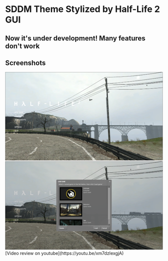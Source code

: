 # SDDM Theme Stylized by Half-Life 2 GUI

## Now it's under development! Many features don't work

## Screenshots

<img src="https://raw.githubusercontent.com/androeaTT/hl2-greeter/master/screenshots/2025-08-18-162220_hyprshot.png" width="512">
<img src="https://raw.githubusercontent.com/androeaTT/hl2-greeter/master/screenshots/2025-08-18-162230_hyprshot.png" width="512">
[Video review on youtube](https://youtu.be/xm7dzIexgjA)
